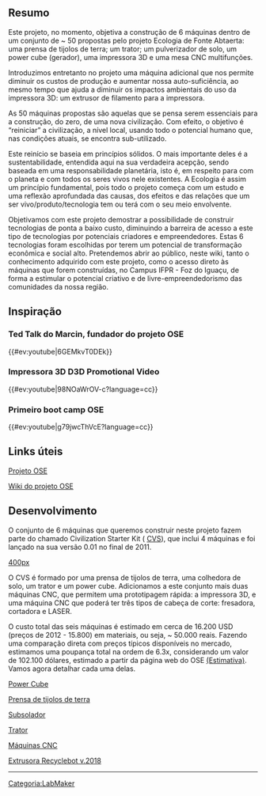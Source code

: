 ## Resumo

Este projeto, no momento, objetiva a construção de 6 máquinas dentro de um con­junto de ~ 50 propostas pelo projeto Ecologia de Fonte Abtaerta: uma prensa de tijolos de ter­ra; um trator; um pulverizador de solo, um power cube (gerador), uma impressora 3D e uma mesa CNC multifunções.

Introduzimos entretanto no projeto uma máquina adicional que nos permite diminuir os custos de produção e aumentar nossa auto-suficiência, ao mesmo tempo que ajuda a diminuir os impactos ambientais do uso da impressora 3D: um extrusor de filamento para a impressora.

As 50 máquinas propostas são aquelas que se pensa serem essenciais para a construção, do zero, de uma nova civilização. Com efeito, o objetivo é “reiniciar” a civilização, a nível local, usando todo o potencial humano que, nas condições atuais, se encontra sub-utilizado.

Este reinício se baseia em princípios sólidos. O mais importante deles é a susten­tabilidade, entendida aqui na sua verdadeira acepção, sendo baseada em uma responsa­bilidade planetária, isto é, em respeito para com o planeta e com todos os seres vivos nele existentes. A Ecologia é assim um princípio fundamental, pois todo o projeto começa com um estudo e uma reflexão aprofundada das causas, dos efeitos e das relações que um ser vivo/produto/tecnologia tem ou terá com o seu meio envolvente.

Objetivamos com este projeto demostrar a possibilidade de construir tecnologias de ponta a baixo custo, diminuindo a barreira de acesso a este tipo de tecnologias por poten­ciais criadores e empreendedores. Estas 6 tecnologias foram escolhidas por terem um potencial de transformação econômica e social alto. Pretendemos abrir ao público, neste wiki, tanto o conheci­mento adquirido com este projeto, como o acesso direto às máquinas que forem construídas, no Campus IFPR - Foz do Iguaçu, de forma a estimular o potencial criativo e de livre-empreendedorismo das comunidades da nossa região.

## Inspiração

### Ted Talk do Marcin, fundador do projeto OSE

{{#ev:youtube\|6GEMkvT0DEk}}

### Impressora 3D D3D Promotional Video

{{#ev:youtube\|98NOaWrOV-c?language=cc}}

### Primeiro boot camp OSE

{{#ev:youtube\|g79jwcThVcE?language=cc}}

## Links úteis

[Projeto OSE](http://opensourceecology.org/)

[Wiki do projeto OSE](https://wiki.opensourceecology.org/wiki/Main_Page)

## Desenvolvimento

O conjunto de 6 máquinas que queremos construir neste projeto fazem parte do chamado Civilization Starter Kit ( [CVS](https://wiki.opensourceecology.org/wiki/Civilization_Starter_Kit_DVD_v0.01)), que inclui 4 máquinas e foi lançado na sua ver­são 0.01 no final de 2011.

<a href="Arquivo:CVS_logo.png" class="wikilink" title="400px">400px</a>

O CVS é formado por uma prensa de tijolos de terra, uma colhedora de solo, um trator e um power cube. Adicionamos a este conjunto mais duas máquinas CNC, que per­mitem uma prototipagem rápida: a impressora 3D, e uma máquina CNC que poderá ter três tipos de cabeça de corte: fresadora, cortadora e LASER.

O custo total das seis máquinas é estimado em cerca de 16.200 USD (preços de 2012 - 15.800) em materiais, ou seja, ~ 50.000 reais. Fazendo uma comparação direta com preços típicos disponíveis no mercado, estimamos uma poupança total na ordem de 6.3x, considerando um valor de 102.100 dólares, estimado a partir da página web do OSE [(Estimativa)](https://wiki.opensourceecology.org/wiki/Cost_Comparison_to_Industry_Standards). Vamos agora detalhar cada uma delas.

<a href="Power_Cube" class="wikilink" title="Power Cube">Power Cube</a>

<a href="Prensa_de_tijolos_de_terra" class="wikilink" title="Prensa de tijolos de terra">Prensa de tijolos de terra</a>

<a href="Subsolador" class="wikilink" title="Subsolador">Subsolador</a>

<a href="Trator" class="wikilink" title="Trator">Trator</a>

<a href="Máquinas_CNC" class="wikilink" title="Máquinas CNC">Máquinas CNC</a>

<a href="Extrusora_Recyclebot_v.2018" class="wikilink" title="Extrusora Recyclebot v.2018">Extrusora Recyclebot v.2018</a>

------------------------------------------------------------------------

<a href="Categoria:LabMaker" class="wikilink" title="Categoria:LabMaker">Categoria:LabMaker</a>
